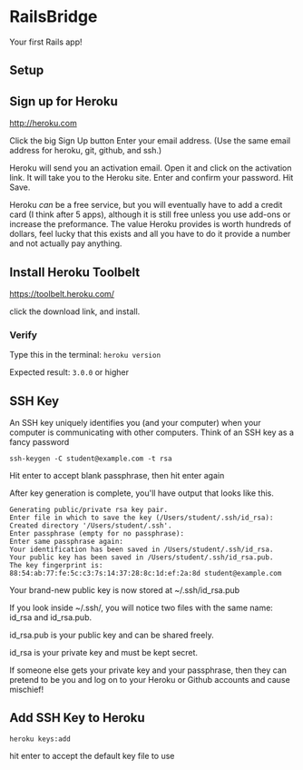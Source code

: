 # RailsBridge

Your first Rails app!

## Setup

## Sign up for Heroku

http://heroku.com

Click the big Sign Up button
Enter your email address.
(Use the same email address for heroku, git, github, and ssh.)

Heroku will send you an activation email. Open it and click on the activation link. It will take you to the Heroku site. Enter and confirm your password. Hit Save.

Heroku *can* be a free service, but you will eventually have to add a credit card (I think after 5 apps), although it is still free unless you use add-ons or increase the preformance. The value Heroku provides is worth hundreds of dollars, feel lucky that
this exists and all you have to do it provide a number and not actually pay anything.

## Install Heroku Toolbelt

https://toolbelt.heroku.com/

click the download link, and install.

### Verify

Type this in the terminal: `heroku version`

Expected result: `3.0.0` or higher

## SSH Key
An SSH key uniquely identifies you (and your computer) when your computer is communicating with other computers. Think of an SSH key as a fancy password

```
ssh-keygen -C student@example.com -t rsa
```
Hit enter to accept blank passphrase, then hit enter again

After key generation is complete, you'll have output that looks like this.

```
Generating public/private rsa key pair.
Enter file in which to save the key (/Users/student/.ssh/id_rsa):
Created directory '/Users/student/.ssh'.
Enter passphrase (empty for no passphrase):
Enter same passphrase again:
Your identification has been saved in /Users/student/.ssh/id_rsa.
Your public key has been saved in /Users/student/.ssh/id_rsa.pub.
The key fingerprint is:
88:54:ab:77:fe:5c:c3:7s:14:37:28:8c:1d:ef:2a:8d student@example.com
```

Your brand-new public key is now stored at ~/.ssh/id_rsa.pub

If you look inside ~/.ssh/, you will notice two files with the same name: id_rsa and id_rsa.pub.

id_rsa.pub is your public key and can be shared freely.

id_rsa is your private key and must be kept secret.

If someone else gets your private key and your passphrase, then they can pretend to be you and log on to your Heroku or Github accounts and cause mischief!

## Add SSH Key to Heroku

```
heroku keys:add
```

hit enter to accept the default key file to use
